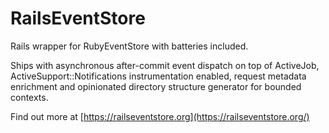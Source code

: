 # RailsEventStore

Rails wrapper for RubyEventStore with batteries included. 

Ships with asynchronous after-commit event dispatch on top of ActiveJob, ActiveSupport::Notifications instrumentation enabled, request metadata enrichment and opinionated directory structure generator for bounded contexts.

Find out more at [https://railseventstore.org](https://railseventstore.org/)
